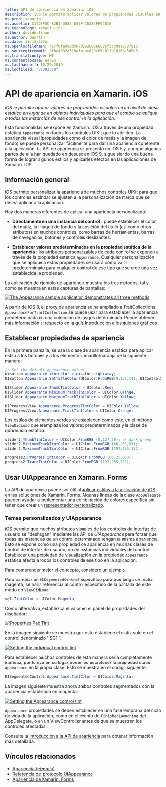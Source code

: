 ```yaml
---
title: API de apariencia en Xamarin. iOS
description: iOS le permite aplicar valores de propiedades visuales en un nivel de clase estático en lugar de en objetos individuales para que el cambio se aplique a todas las instancias de ese control en la aplicación.
ms.prod: xamarin
ms.assetid: C1727F0C-82B1-D085-D46F-C6383FF04B16
ms.technology: xamarin-ios
author: davidortinau
ms.author: daortin
ms.date: 11/15/2018
ms.openlocfilehash: 7a7f0fe9d0dc07d892686e6596f3cc09a2587513
ms.sourcegitcommit: 2fbe4932a319af4ebc829f65eb1fb1816ba305d3
ms.translationtype: MT
ms.contentlocale: es-ES
ms.lasthandoff: 10/29/2019
ms.locfileid: "73003378"
---
```

# <a name="appearance-api-in-xamarinios"></a>API de apariencia en Xamarin. iOS

_iOS le permite aplicar valores de propiedades visuales en un nivel de clase estático en lugar de en objetos individuales para que el cambio se aplique a todas las instancias de ese control en la aplicación._

Esta funcionalidad se expone en Xamarin. iOS a través de una propiedad estática `Appearance` en todos los controles UIKit que lo admiten. La apariencia visual (propiedades como el color de matiz y la imagen de fondo) se puede personalizar fácilmente para dar una apariencia coherente a la aplicación. La API de apariencia se presentó en iOS 5 y, aunque algunas partes de ella han quedado en desuso en iOS 9, sigue siendo una buena forma de lograr algunos estilos y aplicarles efectos en las aplicaciones de Xamarin. iOS.

## <a name="overview"></a>Información general

iOS permite personalizar la apariencia de muchos controles UIKit para que los controles estándar se ajusten a la personalización de marca que se desea aplicar a la aplicación.

Hay dos maneras diferentes de aplicar una apariencia personalizada:

- **Directamente en una instancia del control** : puede establecer el color del matiz, la imagen de fondo y la posición del título (así como otros atributos) en muchos controles, como barras de herramientas, barras de navegación, botones y controles deslizantes.

- **Establecer valores predeterminados en la propiedad estática de la apariencia** : los atributos personalizables de cada control se exponen a través de la propiedad estática `Appearance`. Cualquier personalización que se aplique a estas propiedades se usará como valor predeterminado para cualquier control de ese tipo que se cree una vez establecida la propiedad.

La aplicación de ejemplo de apariencia muestra los tres métodos, tal y como se muestra en estas capturas de pantallas:

[![](introduction-to-the-appearance-api-images/appearance01-sml.png "The Appearance sample application demonstrates all three methods")](introduction-to-the-appearance-api-images/appearance01.png#lightbox)

A partir de iOS 8, el proxy de apariencia se ha ampliado a TraitCollections.
 `AppearanceForTraitCollection` se puede usar para establecer la apariencia predeterminada en una colección de rasgos determinada. Puede obtener más información al respecto en la guía [Introducción a los guiones gráficos](~/ios/user-interface/storyboards/unified-storyboards.md) .

## <a name="setting-appearance-properties"></a>Establecer propiedades de apariencia

En la primera pantalla, se usa la clase de apariencia estática para aplicar estilo a los botones y a los elementos amarillo/naranja de la siguiente manera:

```csharp
// Set the default appearance values
UIButton.Appearance.TintColor = UIColor.LightGray;
UIButton.Appearance.SetTitleColor(UIColor.FromRGB(0,127,14), UIControlState.Normal);

UISlider.Appearance.ThumbTintColor = UIColor.Red;
UISlider.Appearance.MinimumTrackTintColor = UIColor.Orange;
UISlider.Appearance.MaximumTrackTintColor = UIColor.Yellow;

UIProgressView.Appearance.ProgressTintColor = UIColor.Yellow;
UIProgressView.Appearance.TrackTintColor = UIColor.Orange;
```

Los estilos de elementos verdes se establecen como este, en el método `ViewDidLoad` que reemplaza los valores predeterminados y la clase de *apariencia* estática:

```csharp
slider2.ThumbTintColor = UIColor.FromRGB (0,127,70); // dark green
slider2.MinimumTrackTintColor = UIColor.FromRGB (66,255,63);
slider2.MaximumTrackTintColor = UIColor.FromRGB (197,255,132);
```

```csharp
progress2.ProgressTintColor = UIColor.FromRGB (66,255,63);
progress2.TrackTintColor = UIColor.FromRGB (197,255,132);
```

## <a name="using-uiappearance-in-xamarinforms"></a>Usar UIAppearance en Xamarin. Forms

La API de apariencia puede ser útil al [aplicar estilos a la aplicación de iOS en las](~/xamarin-forms/platform/ios/formatting.md#uiappearance) soluciones de Xamarin. Forms. Algunas líneas de la clase `AppDelegate` pueden ayudar a implementar una combinación de colores específica sin tener que crear un [representador personalizado](~/xamarin-forms/app-fundamentals/custom-renderer/index.md).

### <a name="custom-themes-and-uiappearance"></a>Temas personalizados y UIAppearance

iOS permite que muchos atributos visuales de los controles de interfaz de usuario se "deshagan" mediante las API de *UIAppearance* para forzar que todas las instancias de un control determinado tengan la misma apariencia. Esto se expone como una propiedad de apariencia en muchas clases de control de interfaz de usuario, no en instancias individuales del control. Establecer una propiedad de visualización en la propiedad `Appearance` estática afecta a todos los controles de ese tipo en la aplicación.

Para comprender mejor el concepto, considere un ejemplo.

Para cambiar un `UISegmentedControl` específico para que tenga un matiz magenta, se haría referencia al control específico de la pantalla de este modo en `ViewDidLoad`:

```csharp
sg1.TintColor = UIColor.Magenta;
```

Como alternativa, establezca el valor en el panel de propiedades del diseñador:

[![](introduction-to-the-appearance-api-images/propertiespadtint.png "Properties Pad Tint")](introduction-to-the-appearance-api-images/propertiespadtint.png#lightbox)

En la imagen siguiente se muestra que esto establece el matiz solo en el control denominado ' SG1 '.

[![](introduction-to-the-appearance-api-images/image53.png "Setting the individual control tint")](introduction-to-the-appearance-api-images/image53.png#lightbox)

Para establecer muchos controles de esta manera sería completamente ineficaz, por lo que en su lugar podemos establecer la propiedad static `Appearance` en la propia clase. Esto se muestra en el código siguiente:

```csharp
UISegmentedControl.Appearance.TintColor = UIColor.Magenta;
```

La imagen siguiente muestra ahora ambos controles segmentados con la apariencia establecida en magenta:

[![](introduction-to-the-appearance-api-images/image54.png "Setting the Appearance control tint")](introduction-to-the-appearance-api-images/image54.png#lightbox)

`Appearance` propiedades se deben establecer en una fase temprana del ciclo de vida de la aplicación, como en el evento de `FinishedLaunching` del AppDelegate, o en un ViewController antes de que se muestren los controles afectados.

Consulte la [Introducción a la API de apariencia](~/ios/user-interface/ios-ui/introduction-to-the-appearance-api.md) para obtener información más detallada.

## <a name="related-links"></a>Vínculos relacionados

- [Apariencia (ejemplo)](https://docs.microsoft.com/samples/xamarin/ios-samples/appearance)
- [Referencia del protocolo UIAppearance](https://developer.apple.com/library/ios/documentation/UIKit/Reference/UIAppearance_Protocol/)
- [Apariencia de Xamarin. Forms](~/xamarin-forms/platform/ios/formatting.md#uiappearance)
